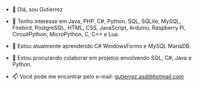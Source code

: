 - 👋 Olá, sou Gutierrez

- 👀 Tenho interesse em Java, PHP, C#, Python, SQL, SQLite, MySQL, Firebird, PostgreSQL, HTML, CSS, JavaScript, Arduino, Raspberry Pi, CircuitPython, MicroPython, C, C++ e Lua.

- 🌱 Estou atualmente aprendendo C# WindowsForms e MySQL MariaDB.

- 👯 Estou procurando colaborar em projetos envolvendo SQL, C#, Java e Python.

- 📫 Você pode me encontrar pelo e-mail: [gutierrez.asd@hotmail.com](mailto:gutierrez.asd@hotmail.com)
